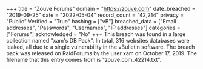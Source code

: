 +++
title = "Zouve Forums"
domain = "https://zouve.com"
date_breached = "2019-09-25"
date = "2022-05-04"
record_count = "42,214"
privacy = "Public"
Verified = "True"
hashing = ["vB"]
breached_data = ["Email addresses", "Passwords", "Usernames", "IP addresses"]
categories = ["Forums"]
acknowledged = "No"
+++
This breach was found in a large collection named "xam's DB Pack". In total, 316 websites databases were leaked, all due to a single vulnerability in the vBulletin software. The breach pack was released on RaidForums by the user xam on October 17, 2019. The filename that this entry comes from is "zouve.com_42214.txt".
